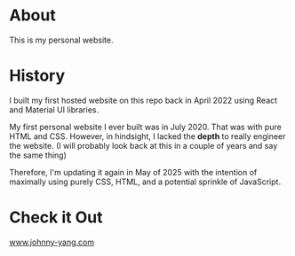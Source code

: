 # About
This is my personal website. 

# History

I built my first hosted website on this repo back in April 2022 using React and Material UI libraries.

My first personal website I ever built was in July 2020. That was with pure HTML and CSS. However, in hindsight, I lacked the **depth** to really engineer the website. (I will probably look back at this in a couple of years and say the same thing)

Therefore, I'm updating it again in May of 2025 with the intention of maximally using purely CSS, HTML, and a potential sprinkle of JavaScript.

# Check it Out

www.johnny-yang.com
